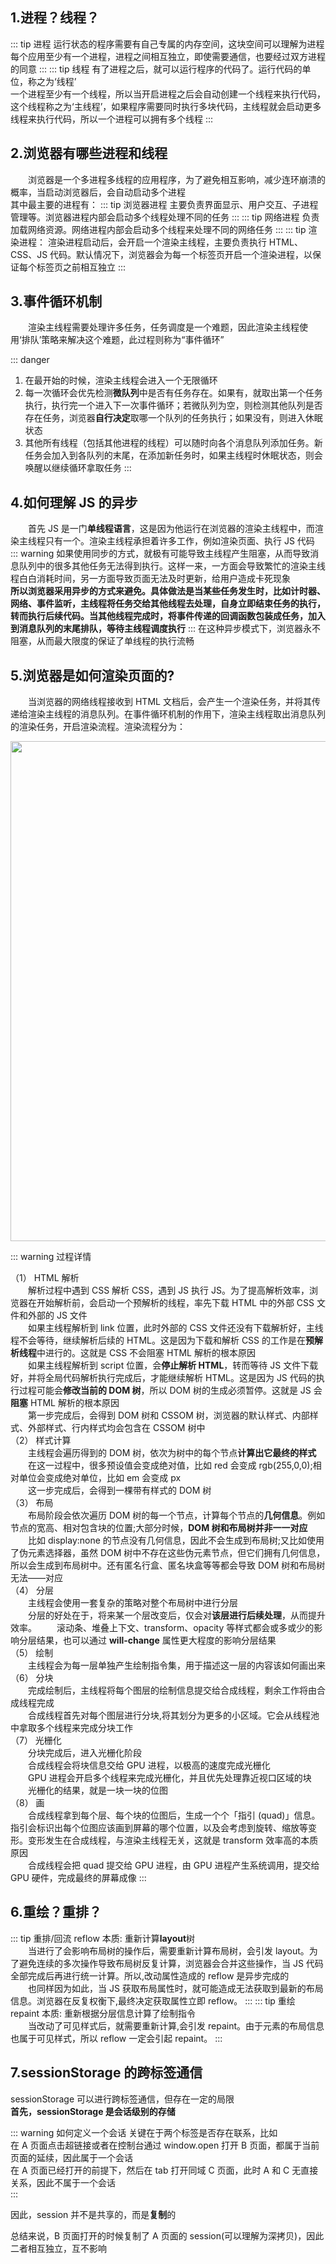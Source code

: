 ## 1.进程？线程？

::: tip 进程
运行状态的程序需要有自己专属的内存空间，这块空间可以理解为进程  
每个应用至少有一个进程，进程之间相互独立，即使需要通信，也要经过双方进程的同意
:::
::: tip 线程
有了进程之后，就可以运行程序的代码了。运行代码的单位，称之为‘线程’  
一个进程至少有一个线程，所以当开启进程之后会自动创建一个线程来执行代码，这个线程称之为‘主线程’，如果程序需要同时执行多块代码，主线程就会启动更多线程来执行代码，所以一个进程可以拥有多个线程
:::

## 2.浏览器有哪些进程和线程

&emsp;&emsp;浏览器是一个多进程多线程的应用程序，为了避免相互影响，减少连环崩溃的概率，当启动浏览器后，会自动启动多个进程  
其中最主要的进程有：
::: tip 浏览器进程
主要负责界面显示、用户交互、子进程管理等。浏览器进程内部会启动多个线程处理不同的任务
:::
::: tip 网络进程
负责加载网络资源。网络进程内部会启动多个线程来处理不同的网络任务
:::
::: tip 渲染进程：
渲染进程启动后，会开启一个渲染主线程，主要负责执行 HTML、CSS、JS 代码。默认情况下，浏览器会为每一个标签页开启一个渲染进程，以保证每个标签页之前相互独立
:::

## 3.事件循环机制

&emsp;&emsp;渲染主线程需要处理许多任务，任务调度是一个难题，因此渲染主线程使用‘排队’策略来解决这个难题，此过程则称为“事件循环”

::: danger

1. 在最开始的时候，渲染主线程会进入一个无限循环
2. 每一次循环会优先检测**微队列**中是否有任务存在。如果有，就取出第一个任务执行，执行完一个进入下一次事件循环；若微队列为空，则检测其他队列是否存在任务，浏览器**自行决定**取哪一个队列的任务执行；如果没有，则进入休眠状态
3. 其他所有线程（包括其他进程的线程）可以随时向各个消息队列添加任务。新任务会加入到各队列的末尾，在添加新任务时，如果主线程时休眠状态，则会唤醒以继续循环拿取任务
   :::

## 4.如何理解 JS 的异步

&emsp;&emsp;首先 JS 是一门**单线程语言**，这是因为他运行在浏览器的渲染主线程中，而渲染主线程只有一个。渲染主线程承担着许多工作，例如渲染页面、执行 JS 代码  
::: warning
如果使用同步的方式，就极有可能导致主线程产生阻塞，从而导致消息队列中的很多其他任务无法得到执行。这样一来，一方面会导致繁忙的渲染主线程白白消耗时间，另一方面导致页面无法及时更新，给用户造成卡死现象  
**所以浏览器采用异步的方式来避免。具体做法是当某些任务发生时，比如计时器、网络、事件监听，主线程将任务交给其他线程去处理，自身立即结束任务的执行，转而执行后续代码。当其他线程完成时，将事件传递的回调函数包装成任务，加入到消息队列的末尾排队，等待主线程调度执行**
:::
在这种异步模式下，浏览器永不阻塞，从而最大限度的保证了单线程的执行流畅

## 5.浏览器是如何渲染页面的?

&emsp;&emsp;当浏览器的网络线程接收到 HTML 文档后，会产生一个渲染任务，并将其传递给渲染主线程的消息队列。在事件循环机制的作用下，渲染主线程取出消息队列的渲染任务，开启渲染流程。渲染流程分为：

<p align="center">
  <img width="800" src="/render.png">
</p>

::: warning 过程详情

（1） HTML 解析  
&emsp;&emsp;解析过程中遇到 CSS 解析 CSS，遇到 JS 执行 JS。为了提高解析效率，浏览器在开始解析前，会启动一个预解析的线程，率先下载 HTML 中的外部 CSS 文件和外部的 JS 文件  
&emsp;&emsp;如果主线程解析到 link 位置，此时外部的 CSS 文件还没有下载解析好，主线程不会等待，继续解析后续的 HTML。这是因为下载和解析 CSS 的工作是在**预解析线程**中进行的。这就是 CSS 不会阻塞 HTML 解析的根本原因  
&emsp;&emsp;如果主线程解析到 script 位置，会**停止解析 HTML**，转而等待 JS 文件下载好，并将全局代码解析执行完成后，才能继续解析 HTML。这是因为 JS 代码的执行过程可能会**修改当前的 DOM 树**，所以 DOM 树的生成必须暂停。这就是 JS 会**阻塞** HTML 解析的根本原因  
&emsp;&emsp;第一步完成后，会得到 DOM 树和 CSSOM 树，浏览器的默认样式、内部样式、外部样式、行内样式均会包含在 CSSOM 树中  
（2） 样式计算  
&emsp;&emsp;主线程会遍历得到的 DOM 树，依次为树中的每个节点**计算出它最终的样式**  
&emsp;&emsp;在这一过程中，很多预设值会变成绝对值，比如 red 会变成 rgb(255,0,0);相对单位会变成绝对单位，比如 em 会变成 px  
&emsp;&emsp;这一步完成后，会得到一棵带有样式的 DOM 树  
（3） 布局  
&emsp;&emsp;布局阶段会依次遍历 DOM 树的每一个节点，计算每个节点的**几何信息**。例如节点的宽高、相对包含块的位置;大部分时候，**DOM 树和布局树并非一一对应**  
&emsp;&emsp;比如 display:none 的节点没有几何信息，因此不会生成到布局树;又比如使用了伪元素选择器，虽然 DOM 树中不存在这些伪元素节点，但它们拥有几何信息，所以会生成到布局树中。还有匿名行盒、匿名块盒等等都会导致 DOM 树和布局树无法―—对应  
（4） 分层  
&emsp;&emsp;主线程会使用一套复杂的策略对整个布局树中进行分层  
&emsp;&emsp;分层的好处在于，将来某一个层改变后，仅会对**该层进行后续处理**，从而提升效率。
&emsp;&emsp;滚动条、堆叠上下文、transform、opacity 等样式都会或多或少的影响分层结果，也可以通过 **will-change** 属性更大程度的影响分层结果  
（5） 绘制  
&emsp;&emsp;主线程会为每一层单独产生绘制指令集，用于描述这一层的内容该如何画出来  
（6） 分块  
&emsp;&emsp;完成绘制后，主线程将每个图层的绘制信息提交给合成线程，剩余工作将由合成线程完成  
&emsp;&emsp;合成线程首先对每个图层进行分块,将其划分为更多的小区域。它会从线程池中拿取多个线程来完成分块工作  
（7） 光栅化  
&emsp;&emsp;分块完成后，进入光栅化阶段  
&emsp;&emsp;合成线程会将块信息交给 GPU 进程，以极高的速度完成光栅化  
&emsp;&emsp;GPU 进程会开启多个线程来完成光栅化，并且优先处理靠近视口区域的块  
&emsp;&emsp;光栅化的结果，就是一块一块的位图  
（8） 画  
&emsp;&emsp;合成线程拿到每个层、每个块的位图后，生成一个个「指引 (quad)」信息。指引会标识出每个位图应该画到屏幕的哪个位置，以及会考虑到旋转、缩放等变形。变形发生在合成线程，与渲染主线程无关，这就是 transform 效率高的本质原因  
&emsp;&emsp;合成线程会把 quad 提交给 GPU 进程，由 GPU 进程产生系统调用，提交给 GPU 硬件，完成最终的屏幕成像
:::

## 6.重绘？重排？

::: tip 重排/回流 reflow
本质: 重新计算**layout**树  
&emsp;&emsp;当进行了会影响布局树的操作后，需要重新计算布局树，会引发 layout。为了避免连续的多次操作导致布局树反复计算，浏览器会合并这些操作，当 JS 代码全部完成后再进行统一计算。所以,改动属性造成的 reflow 是异步完成的  
&emsp;&emsp;也同样因为如此，当 JS 获取布局属性时，就可能造成无法获取到最新的布局信息。浏览器在反复权衡下,最终决定获取属性立即 reflow。
:::
::: tip 重绘 repaint
本质: 重新根据分层信息计算了绘制指令  
&emsp;&emsp;当改动了可见样式后，就需要重新计算,会引发 repaint。由于元素的布局信息也属于可见样式，所以 reflow 一定会引起 repaint。
:::

## 7.sessionStorage 的跨标签通信

sessionStorage 可以进行跨标签通信，但存在一定的局限  
**首先，sessionStorage 是会话级别的存储**

::: warning 如何定义一个会话
关键在于两个标签是否存在联系，比如  
在 A 页面点击超链接或者在控制台通过 window.open 打开 B 页面，都属于当前页面的延续，因此属于一个会话  
在 A 页面已经打开的前提下，然后在 tab 打开同域 C 页面，此时 A 和 C 无直接关系，因此不属于一个会话  
:::

因此，session 并不是共享的，而是**复制**的  

总结来说，B 页面打开的时候复制了 A 页面的 session(可以理解为深拷贝)，因此二者相互独立，互不影响
